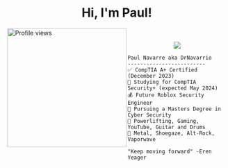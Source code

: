 <h1 align="center">
Hi, I'm Paul!
 </h1>
 <!--<img src="[https://komarev.com/ghpvc/?username=Taviitt&label=Profile%20Views&color=0e75b6&style=flat](https://f4.bcbits.com/img/a3601098701_16.jpg)" align='right' alt="Taviitt" />-->
 <img src="https://f4.bcbits.com/img/a3601098701_16.jpg" alt="Profile views" width='274' align='left'/></a> 
<br/>

<!-- Typing SVG by DenverCoder1 - https://github.com/DenverCoder1/readme-typing-svg -->
<p align="center">
  <a href="https://github.com/DenverCoder1/readme-typing-svg"><img src="https://readme-typing-svg.herokuapp.com?lines=Cyber+Security+Student;CompTIA+Certified;Python,+LUA,+JavaScript;&center=true&width=380&height=45"></a>
</p>

```
Paul Navarre aka DrNavarrio
-------------------------
✅ CompTIA A+ Certified (December 2023)
🏹 Studying for CompTIA Security+ (expected May 2024)
💰 Future Roblox Security Engineer
📓 Pursuing a Masters Degree in Cyber Security
🎯 Powerlifting, Gaming, YouTube, Guitar and Drums
🎵 Metal, Shoegaze, Alt-Rock, Vaporwave

"Keep moving forward" -Eren Yeager
```
